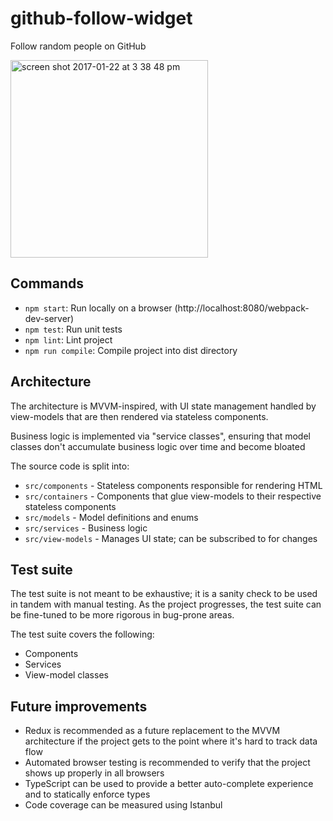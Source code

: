 # github-follow-widget

Follow random people on GitHub

<img width="316" alt="screen shot 2017-01-22 at 3 38 48 pm" src="https://cloud.githubusercontent.com/assets/15131271/22187306/ea9d7af8-e0b8-11e6-912b-5df89198f191.png">

## Commands

- `npm start`: Run locally on a browser (http://localhost:8080/webpack-dev-server)
- `npm test`: Run unit tests
- `npm lint`: Lint project
- `npm run compile`: Compile project into dist directory

## Architecture

The architecture is MVVM-inspired, with UI state management handled by view-models that are then rendered via stateless components.

Business logic is implemented via "service classes", ensuring that model classes don't accumulate business logic over time and become bloated

The source code is split into:

- `src/components` - Stateless components responsible for rendering HTML
- `src/containers` - Components that glue view-models to their respective stateless components
- `src/models` - Model definitions and enums
- `src/services` - Business logic
- `src/view-models` - Manages UI state; can be subscribed to for changes

## Test suite

The test suite is not meant to be exhaustive; it is a sanity check to be used in tandem with manual testing.
As the project progresses, the test suite can be fine-tuned to be more rigorous in bug-prone areas.

The test suite covers the following:
- Components
- Services
- View-model classes

## Future improvements

- Redux is recommended as a future replacement to the MVVM architecture if the project gets to the point where it's hard to track data flow
- Automated browser testing is recommended to verify that the project shows up properly in all browsers
- TypeScript can be used to provide a better auto-complete experience and to statically enforce types
- Code coverage can be measured using Istanbul


